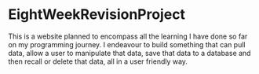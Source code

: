 # EightWeekRevisionProject

This is a website planned to encompass all the learning I have done so far on my programming journey. I endeavour to build something that can pull data, allow a user to manipulate that data,
save that data to a database and then recall or delete that data, all in a user friendly way.
